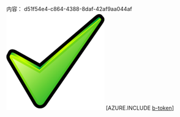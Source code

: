 内容： d51f54e4-c864-4388-8daf-42af9aa044af![图像](3ce2b5b7-588d-4fe6-908f-2751e39b9250.png)
[AZURE.INCLUDE [b-token](d84edc0e-65c6-4375-ad0e-caa4af8bf0b9.md)]
